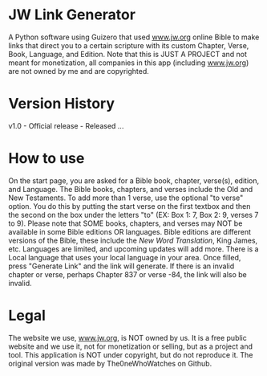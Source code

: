 # JW Link Generator
A Python software using Guizero that used www.jw.org online Bible to make links that direct you to a certain scripture with its custom Chapter, Verse, Book, Language, and Edition. Note that this is JUST A PROJECT and not meant for monetization, all companies in this app (including www.jw.org) are not owned by me and are copyrighted.

# Version History

v1.0 - Official release - Released ...

# How to use

On the start page, you are asked for a Bible book, chapter, verse(s), edition, and Language. The Bible books, chapters, and verses include the Old and New Testaments. To add more than 1 verse, use the optional "to verse" option. You do this by putting the start verse on the first textbox and then the second on the box under the letters "to" (EX: Box 1: 7, Box 2: 9, verses 7 to 9). Please note that SOME books, chapters, and verses may NOT be available in some Bible editions OR languages. Bible editions are different versions of the Bible, these include the _New Word Translation_, King James, etc. Languages are limited, and upcoming updates will add more. There is a Local language that uses your local language in your area. Once filled, press "Generate Link" and the link will generate. If there is an invalid chapter or verse, perhaps Chapter 837 or verse -84, the link will also be invalid.

# Legal

The website we use, www.jw.org, is NOT owned by us. It is a free public website and we use it, not for monetization or selling, but as a project and tool. This application is NOT under copyright, but do not reproduce it. The original version was made by The0neWhoWatches on Github.
